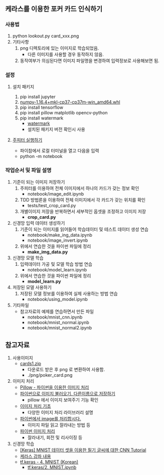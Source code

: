 ## 케라스를 이용한 포커 카드 인식하기

### 사용법

1. python lookout.py card_xxx.png
1. 기타사항
    1. png 디렉토리에 있는 이미지로 학습되었음. 
        - 다른 이미지를 사용할 경우 동작하지 않음.
    1. 동작여부가 의심된다면 이미지 파일명을 변경하여 입력정보로 사용해보면 됨.
    

### 설정 

1. 설치 패키지
    1. pip install jupyter
    1. [numpy-1.16.4+mkl-cp37-cp37m-win_amd64.whl](https://www.lfd.uci.edu/~gohlke/pythonlibs/#numpy)
    1. pip install tensorflow
    1. pip install pillow matplotlib opencv-python
    1. pip install watermark
        - [watermark](https://github.com/rasbt/watermark#installation-and-updating)
        - 설치된 패키지 버전 확인시 사용

1. [주피터 실행하기](https://dojang.io/mod/page/view.php?id=2457) 
    - 파이참에서 로컬 터미널을 열고 다음을 입력
    - python -m notebook


### 작업순서 및 파일 설명

1. 기준이 되는 이미지 저장하기
    1. 주피터를 이용하여 전체 이미지에서 하나의 카드가 갖는 정보 확인
        - notebook/image_edit.ipynb
    1. TDD 방법론을 이용하여 전체 이미지에서 각 카드가 갖는 위치를 확인
        - tests/test_crop_card.py
    1. 개별이미지 저장을 반복하면서 세부적인 옵셋을 조정하고 이미지 저장
        - **crop_card.py**
1.  신경망 입력 데이터 생성하기
    1. 기준이 되는 이미지를 읽어들어 학습데이터 및 테스트 데이터 생성 연습
        - notebook/make_ing_data.ipynb
        - notebook/image_invert.ipynb
    1. 위에서 연습한 것을 파이썬 파일에 정리
        - **make_img_data.py**
1. 신경망 모델 학습
    1. 입력데이터 가공 및 모델 학습 방법 연습
        - notebook/model_learn.ipynb
    1. 위에서 연습한 것을 파이썬 파일에 정리
        - **model_learn.py**
1. 저장된 모델 사용하기
    1. 저장된 모델 정보를 이용하여 실제 사용하는 방법 연습
        - notebook/using_model.ipynb
1. 기타파일
    * 참고자료의 예제를 연습하면서 만든 파일
        - notebook/mnist_cnn.ipynb
        - notebook/mnist_normal.ipynb 
        - notebook/mnist_normal2.ipynb


## 참고자료

1. 사용이미지
    - [cards1.zip](http://snap2objects.com/downloads/cards1.zip)
        - 다운로드 받은 후 png 로 변환하여 사용함.
        - ./png/poker_card.png
1. 이미지 처리
    * [Pillow - 파이썬을 이용한 이미지 처리](https://wikidocs.net/26471)
    * [파이썬으로 이미지 불러오기, 다른이름으로 저장하기](https://classicismist.blogspot.com/2019/03/by-pillow.html)
        * pillow 에서 이미지 보여주기 기능 확인
    * [이미지 처리 기초](https://datascienceschool.net/view-notebook/9af8d8e93c084bc49f0ac2bb8a20e2a4/)
        * 다양한 이미지 처리 라이브러리 설명
    * [파이썬에서 image를 처리합시다.](https://frhyme.github.io/python-lib/img_preprocessing/)
        * 이미지 파일 읽고 잘라내는 방법 등
    * [파이썬 이미지 처리](http://pythonstudy.xyz/python/article/406-%ED%8C%8C%EC%9D%B4%EC%8D%AC-%EC%9D%B4%EB%AF%B8%EC%A7%80-%EC%B2%98%EB%A6%AC)
        * 잘라내기, 회전 및 리사이징 등
1. 신경망 학습
    * [[Keras] MNIST 데이터 셋을 이용한 필기 글씨에 대한 CNN Tutorial](https://pinkwink.kr/1121?category=580892)
    * [케라스 강좌 내용](https://tykimos.github.io/lecture/)
    * [tf.keras - 4. MNIST (Korean)](https://youtu.be/QqmugTjVbz4)
        * [tf.keras/2. MNIST.ipynb](https://github.com/jkh911208/tf.keras/blob/master/2.%20MNIST.ipynb)

